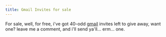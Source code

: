 ```yaml
---
title: Gmail Invites for sale
---
```

For sale, well, for free, i've got 40-odd [gmail](http://www.gmail.com) invites left to give away, want one? leave me a comment, and i'll send ya'll... erm... one.
